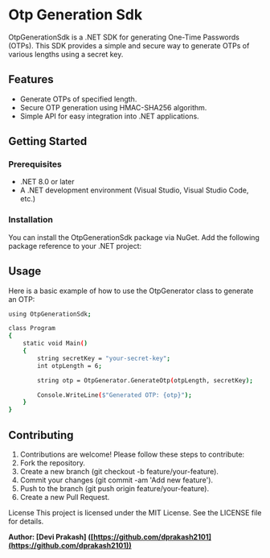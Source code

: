 # Otp Generation Sdk

OtpGenerationSdk is a .NET SDK for generating One-Time Passwords (OTPs). This SDK provides a simple and secure way to generate OTPs of various lengths using a secret key.

## Features

- Generate OTPs of specified length.
- Secure OTP generation using HMAC-SHA256 algorithm.
- Simple API for easy integration into .NET applications.

## Getting Started

### Prerequisites

- .NET 8.0 or later
- A .NET development environment (Visual Studio, Visual Studio Code, etc.)

### Installation

You can install the OtpGenerationSdk package via NuGet. Add the following package reference to your .NET project:

## Usage
Here is a basic example of how to use the OtpGenerator class to generate an OTP:
```sh
using OtpGenerationSdk;

class Program
{
    static void Main()
    {
        string secretKey = "your-secret-key";
        int otpLength = 6;

        string otp = OtpGenerator.GenerateOtp(otpLength, secretKey);

        Console.WriteLine($"Generated OTP: {otp}");
    }
}
```
## Contributing
1. Contributions are welcome! Please follow these steps to contribute:
2. Fork the repository.
3. Create a new branch (git checkout -b feature/your-feature).
4. Commit your changes (git commit -am 'Add new feature').
5. Push to the branch (git push origin feature/your-feature).
6. Create a new Pull Request.

License
This project is licensed under the MIT License. See the LICENSE file for details.

**Author: [Devi Prakash] ([https://github.com/dprakash2101](https://github.com/dprakash2101))**
